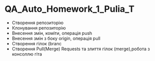# QA_Auto_Homework_1_Pulia_T

- Створення репозиторію
- Клонування репозиторію
- Внесення змін, коміти, операція push
- Внесення змін з боку origin, операція pull
- Створення гілок (branc
- Створення Pull(Merge) Requests та злиття гілок (merge),робота з консоллю гіта
